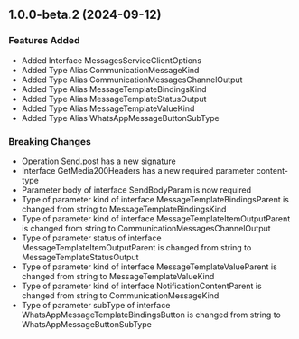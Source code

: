 ## 1.0.0-beta.2 (2024-09-12)
    
### Features Added

  - Added Interface MessagesServiceClientOptions
  - Added Type Alias CommunicationMessageKind
  - Added Type Alias CommunicationMessagesChannelOutput
  - Added Type Alias MessageTemplateBindingsKind
  - Added Type Alias MessageTemplateStatusOutput
  - Added Type Alias MessageTemplateValueKind
  - Added Type Alias WhatsAppMessageButtonSubType

### Breaking Changes

  - Operation Send.post has a new signature
  - Interface GetMedia200Headers has a new required parameter content-type
  - Parameter body of interface SendBodyParam is now required
  - Type of parameter kind of interface MessageTemplateBindingsParent is changed from string to MessageTemplateBindingsKind
  - Type of parameter kind of interface MessageTemplateItemOutputParent is changed from string to CommunicationMessagesChannelOutput
  - Type of parameter status of interface MessageTemplateItemOutputParent is changed from string to MessageTemplateStatusOutput
  - Type of parameter kind of interface MessageTemplateValueParent is changed from string to MessageTemplateValueKind
  - Type of parameter kind of interface NotificationContentParent is changed from string to CommunicationMessageKind
  - Type of parameter subType of interface WhatsAppMessageTemplateBindingsButton is changed from string to WhatsAppMessageButtonSubType
    
